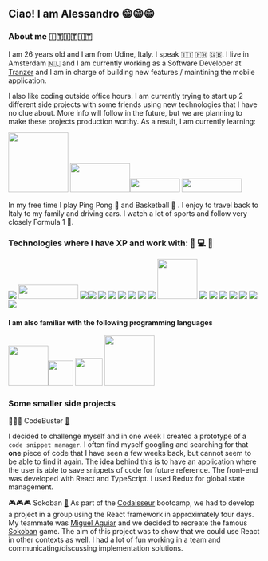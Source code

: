 ## Ciao! I am Alessandro 😁😁😁

### About me 🇮🇹🇮🇹🇮🇹

I am 26 years old and I am from Udine, Italy. I speak 🇮🇹 🇫🇷 🇬🇧. I live in Amsterdam 🇳🇱 and I am currently working as a Software Developer at <a href="https://tranzer.com/?gclid=Cj0KCQjw3eeXBhD7ARIsAHjssr_k6pv7gGmsI5j6NdzLcPT3VlsZcdEW9IpSNpLhLHZgg4EGiu-49BkaAkPvEALw_wcB">Tranzer</a> and I am in charge of building new features / maintining the mobile application. 

I also like coding outside office hours. I am currently trying to start up 2 different side projects with some friends using new technologies that I have no clue about. More info will follow in the future, but we are planning to make these projects production worthy. As a result, I am currently learning: 

<img
width='120px' height='120px'
src='https://www.docker.com/wp-content/uploads/2022/05/Docker_Temporary_Image_Google_Blue_1080x1080_v1.png' />
<img width='120px' height='58px' src='https://miro.medium.com/max/920/1*CdjOgfolLt_GNJYBzI-1QQ.jpeg' /><img
width='100px' height='28px'
src='https://camo.githubusercontent.com/64a06327e4f2096d2c746b6a228b58e5d6d342f594cab86cce8bd95a07e2f69e/68747470733a2f2f696d672e736869656c64732e696f2f62616467652f2d4e6578742e6a732d3030303030303f266c6f676f3d6e6578742e6a73' />
<img
width='120px' height='28px' src='https://camo.githubusercontent.com/2752c132e2073265bc9e8c78f8b61be0c407e06762f8ba0c573718248b6ecee0/68747470733a2f2f696d672e736869656c64732e696f2f62616467652f2d506f737467726553514c2d3333363739313f266c6f676f3d706f737467726573716c' />

In my free time I play Ping Pong 🏓  and Basketball 🏀 . I enjoy to travel back to Italy to my family and driving cars. I watch a lot of sports and follow very closely Formula 1 🚗.

### Technologies where I have XP and work with: 📱 💻 🧪 
<img
src='https://camo.githubusercontent.com/876426d64480dd18283dc72bcf0f293d6871c746d5358168e28565efc1c0334d/68747470733a2f2f696d672e736869656c64732e696f2f62616467652f52656163742d3631444146423f6c6f676f3d7265616374266c6f676f436f6c6f723d7768697465267374796c653d666f722d7468652d6261646765' />
<img
width='120px' height='28px'
src='https://camo.githubusercontent.com/52c8261df97f0cc05fe0881a0ee6a7fce522dd4eea055eabe3e820cf2bf0411a/68747470733a2f2f696d672e736869656c64732e696f2f62616467652f52656163745f4e61746976652d3230323332413f266c6f676f3d7265616374266c6f676f436f6c6f723d363144414642' />
<img src='https://camo.githubusercontent.com/c2cca0fe542f9c1271669790c7ebb6abed9cbd25d6b2cd4863b70c3951ea2df6/68747470733a2f2f696d672e736869656c64732e696f2f62616467652f547970657363726970742d3331373843363f6c6f676f3d74797065736372697074266c6f676f436f6c6f723d7768697465267374796c653d666f722d7468652d6261646765' /><img src='https://camo.githubusercontent.com/f1ce1218eb39d7e7b6d246fb5ce1f6340158187e17ba462750de73e09cd8864f/68747470733a2f2f696d672e736869656c64732e696f2f62616467652f4a6176615363726970742d4637444631453f6c6f676f3d6a617661736372697074266c6f676f436f6c6f723d7768697465267374796c653d666f722d7468652d6261646765' />
<img src='https://camo.githubusercontent.com/876426d64480dd18283dc72bcf0f293d6871c746d5358168e28565efc1c0334d/68747470733a2f2f696d672e736869656c64732e696f2f62616467652f52656163742d3631444146423f6c6f676f3d7265616374266c6f676f436f6c6f723d7768697465267374796c653d666f722d7468652d6261646765' />
<img src='https://camo.githubusercontent.com/ba7b5a94c5934bd53128b7600332064a41d97c343ebc19e72c048daae18ea5d1/68747470733a2f2f696d672e736869656c64732e696f2f62616467652f4e6f64652e6a732d3333393933333f6c6f676f3d6e6f64652e6a73266c6f676f436f6c6f723d7768697465267374796c653d666f722d7468652d6261646765' />
<img src='
https://camo.githubusercontent.com/a3bbc59f190482c45788b1d213d1dc1b8f426691e0e6320aefe31bc6832f3491/68747470733a2f2f696d672e736869656c64732e696f2f62616467652f52656475782d3736344142433f6c6f676f3d7265647578266c6f676f436f6c6f723d7768697465267374796c653d666f722d7468652d6261646765' />
<img src='https://camo.githubusercontent.com/54d885a39ff8ae8e17e1f9dd9286eb8e754d4c44c6ff3a31b2ba8f143f454254/68747470733a2f2f696d672e736869656c64732e696f2f62616467652f457870726573732d3030303030303f6c6f676f3d65787072657373266c6f676f436f6c6f723d7768697465267374796c653d666f722d7468652d6261646765' />
<img src='https://camo.githubusercontent.com/ea0a0d5491e470f09b738a5b5412dc143ffdb1018f4ead88124374ffc576dbd4/68747470733a2f2f696d672e736869656c64732e696f2f62616467652f506f737467726553514c2d3431363945313f6c6f676f3d706f737467726573716c266c6f676f436f6c6f723d7768697465267374796c653d666f722d7468652d6261646765' />
<img src='https://camo.githubusercontent.com/1d7814efc567041c56f7cb83654566f6be83d8b2ff4392b6c1321bfeed7d7dc1/68747470733a2f2f696d672e736869656c64732e696f2f62616467652f53657175656c697a652d3532423045373f6c6f676f3d73657175656c697a65266c6f676f436f6c6f723d7768697465267374796c653d666f722d7468652d6261646765' />
<img width='80px' src='https://camo.githubusercontent.com/2435c2a64789b8a71c701a1a593b4a6e6869789bfb0626e515dc2a6b6dffa6c5/68747470733a2f2f696d672e736869656c64732e696f2f62616467652f2d435353332d3135373242363f7374796c653d666c61742d737175617265266c6f676f3d63737333' />
<img
src='https://camo.githubusercontent.com/cd8b2e0bbe5c80c162955dbd21fb71ae7a685af98252983ac5cb81a4c9b2a56c/68747470733a2f2f696d672e736869656c64732e696f2f62616467652f46697265626173652d3034396265353f266c6f676f3d6669726562617365' />
<img 
src='https://camo.githubusercontent.com/6347511346f317fdde060a600b5c82b6243daebdf03b842ec391c6109926955b/68747470733a2f2f696d672e736869656c64732e696f2f62616467652f476f6f676c655f506c61795f53746f72652d3431343134313f266c6f676f3d676f6f676c65706c6179' />
<img
src='https://camo.githubusercontent.com/6e28ce207e97661b2eda3b6d2ae04f2cd2f25590c0c062a8a0ec04e95438250e/68747470733a2f2f696d672e736869656c64732e696f2f62616467652f4170705f53746f72652d3232323232323f266c6f676f3d61707073746f7265' />
<img
src='https://camo.githubusercontent.com/2397782390139d240e3a6d58502dadf6b8443b0d2dc762db6f61cd0e6a620c12/68747470733a2f2f696d672e736869656c64732e696f2f62616467652f426974726973652d3638334438373f266c6f676f3d62697472697365' />
<img
src='https://camo.githubusercontent.com/1265b547b0cac3a4380631238bb380e0ad8a8c923886adc23d65c5361e64bbc1/68747470733a2f2f696d672e736869656c64732e696f2f62616467652f52656163745f4e61746976655f54657374696e675f4c6962726172792d3638334438373f266c6f676f3d74657374696e676c696272617279' />
<img
src='https://camo.githubusercontent.com/a5db13922bc5d0593a612868b762c0bc7528a3fcdba5373280fd943d6061b619/68747470733a2f2f696d672e736869656c64732e696f2f62616467652f2d4a6573742d3138646631363f266c6f676f3d6a657374' />
<img
src='https://camo.githubusercontent.com/22576fa0bcafa04f28a615214209cc28bc4cc6d7e30c1676ac2609ed61b30667/68747470733a2f2f696d672e736869656c64732e696f2f62616467652f52656475782d3539334438383f266c6f676f3d7265647578' />

#### I am also familiar with the following programming languages

<img width='80px' src='https://camo.githubusercontent.com/8f43425702111cf74b8533f47f540e0800740979cdd6a0d59fafef11d1287cc1/68747470733a2f2f696d672e736869656c64732e696f2f62616467652f2d432b2b2d3030353939433f7374796c653d666c61742d737175617265266c6f676f3d63' /><img width='50px' src='https://camo.githubusercontent.com/fd711c3d9436a4c65d3268ff77bdc48196b2d876ba076e5b58467d319a6ff4da/68747470733a2f2f696d672e736869656c64732e696f2f62616467652f2d6a6176612d4533344138363f7374796c653d666c61742d737175617265266c6f676f3d6a617661' />
<img width='55px' src='https://logovtor.com/wp-content/uploads/2020/11/scala-programming-language-logo-vector.png'/> 
<img
width='100px'     src='https://camo.githubusercontent.com/04305678953741d5643015d7a404433eb42170001b02bbe9ff701477ec52afb5/68747470733a2f2f696d672e736869656c64732e696f2f62616467652f2d507974686f6e2d3030303f266c6f676f3d507974686f6e' />

### Some smaller side projects
🦾🦾🦾 CodeBuster <a href='https://github.com/AlessandroGenerale17/csmClientTS'>🔗</a>

I decided to challenge myself and in one week I created a prototype of a `code snippet manager`. I often find myself googling and searching for that <b>one</b> piece of code that I have seen a few weeks back, but cannot seem to be able to find it again. The idea behind this is to have an application where the user is able to save snippets of code for future reference. The front-end was developed with React and TypeScript. I used Redux for global state management. 

🎮🎮🎮 Sokoban <a href='https://sokobangame.netlify.app'>🔗</a>
As part of the <a href='https://codaisseur.com/courses/academy/'>Codaisseur</a> bootcamp, we had to develop a project in a group using the React framework in approximately four days. My teammate was <a href='https://github.com/mgl-aguiar'>	Miguel Aguiar</a> and we decided to recreate the famous <a href='https://fy.wikipedia.org/wiki/Sokoban'>Sokoban</a> game. The aim of this project was to show that we could use React in other contexts as well. I had a lot of fun working in a team and communicating/discussing implementation solutions. 

